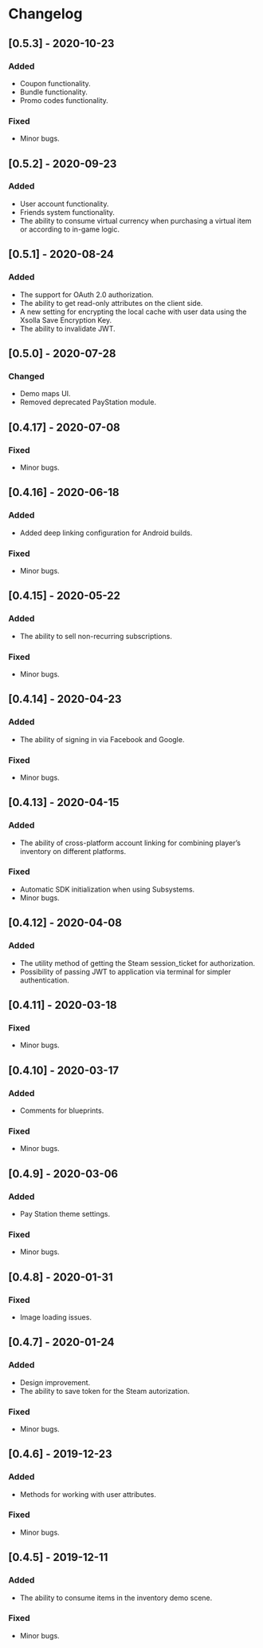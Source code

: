 # Changelog

## [0.5.3] - 2020-10-23

### Added
- Coupon functionality.
- Bundle functionality.
- Promo codes functionality.

### Fixed
- Minor bugs.


## [0.5.2] - 2020-09-23

### Added
- User account functionality.
- Friends system functionality.
- The ability to consume virtual currency when purchasing a virtual item or according to in-game logic.


## [0.5.1] - 2020-08-24

### Added
- The support for OAuth 2.0 authorization.
- The ability to get read-only attributes on the client side.
- A new setting for encrypting the local cache with user data using the Xsolla Save Encryption Key.
- The ability to invalidate JWT.


## [0.5.0] - 2020-07-28

### Changed
- Demo maps UI.
- Removed deprecated PayStation module.


## [0.4.17] - 2020-07-08

### Fixed
- Minor bugs.


## [0.4.16] - 2020-06-18

### Added
- Added deep linking configuration for Android builds.

### Fixed
- Minor bugs.


## [0.4.15] - 2020-05-22

### Added
- The ability to sell non-recurring subscriptions.

### Fixed
- Minor bugs.


## [0.4.14] - 2020-04-23

### Added
- The ability of signing in via Facebook and Google.

### Fixed
- Minor bugs.


## [0.4.13] - 2020-04-15

### Added
- The ability of cross-platform account linking for combining player’s inventory on different platforms.

### Fixed 
- Automatic SDK initialization when using Subsystems.
- Minor bugs.


## [0.4.12] - 2020-04-08

### Added

- The utility method of getting the Steam session_ticket for authorization.
- Possibility of passing JWT to application via terminal for simpler authentication.


## [0.4.11] - 2020-03-18

### Fixed

- Minor bugs.


## [0.4.10] - 2020-03-17

### Added

- Comments for blueprints.

### Fixed

- Minor bugs.


## [0.4.9] - 2020-03-06

### Added

- Pay Station theme settings.

### Fixed

- Minor bugs.



## [0.4.8] - 2020-01-31

### Fixed

- Image loading issues.



## [0.4.7] - 2020-01-24

### Added

- Design improvement.
- The ability to save token for the Steam autorization.

### Fixed

- Minor bugs.


## [0.4.6] - 2019-12-23

### Added

- Methods for working with user attributes.

### Fixed

- Minor bugs.



## [0.4.5] - 2019-12-11

### Added

- The ability to consume items in the inventory demo scene.

### Fixed

- Minor bugs.

